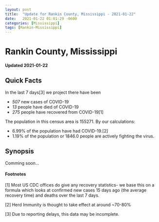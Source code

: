 ```yaml
---
layout: post
title:  "Update for Rankin County, Mississippi - 2021-01-22"
date:   2021-01-22 01:01:29 -0600
categories: [Mississippi]
tags: [Rankin-Mississippi]
---
```


# Rankin County, Mississippi
#### Updated 2021-01-22

## Quick Facts

In the last 7 days[3] we project there have been
- *507* new cases of COVID-19
- *13* people have died of COVID-19
- *275* people have recovered from COVID-19[1]

The population in this census area is 155271. By our calculations:
- 6.99% of the population have had COVID-19.[2]
- 1.19% of the population or 1846.0 people are actively fighting the virus.

## Synopsis

Comming soon...


#### Footnotes

[1] Most US CDC offices do give any recovery statistics- we base this on a formula which looks at confirmed new cases
15 days ago (the average recovery time) and deaths over the last 7 days.

[2] Herd Immunity is thought to take effect at around ~70-80%

[3] Due to reporting delays, this data may be incomplete.
 
    